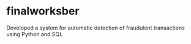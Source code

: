 # finalworksber
Developed a system for automatic detection of fraudulent transactions using Python and SQL
